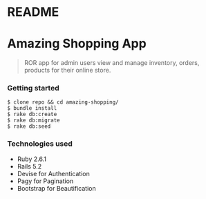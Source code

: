 # README
Amazing Shopping App
====

> ROR app for admin users view and manage inventory, orders, products for their online store.

### Getting started

```
$ clone repo && cd amazing-shopping/
$ bundle install
$ rake db:create
$ rake db:migrate
$ rake db:seed
```

### Technologies used

- Ruby 2.6.1
- Rails 5.2
- Devise for Authentication
- Pagy for Pagination
- Bootstrap for Beautification
